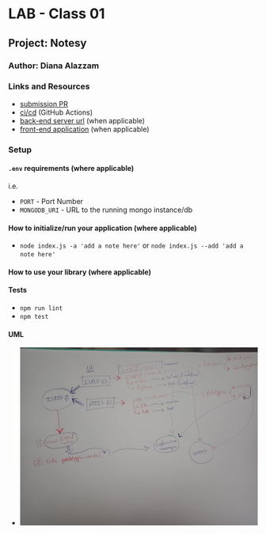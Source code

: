 # LAB - Class 01

## Project: Notesy

### Author: Diana Alazzam

### Links and Resources

- [submission PR](https://github.com/diana96alazzam-401-advanced-javascript/notes/pull/1)
- [ci/cd](http://xyz.com) (GitHub Actions)
- [back-end server url](http://xyz.com) (when applicable)
- [front-end application](http://xyz.com) (when applicable)

### Setup

#### `.env` requirements (where applicable)

i.e.

- `PORT` - Port Number
- `MONGODB_URI` - URL to the running mongo instance/db

#### How to initialize/run your application (where applicable)

- `node index.js -a 'add a note here'` or `node index.js --add 'add a note here'`

#### How to use your library (where applicable)

#### Tests

- `npm run lint`
- `npm test`

#### UML

- ![UML](./ref/uml.jpg)
